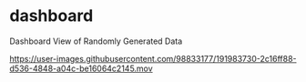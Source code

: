 # dashboard
Dashboard View of Randomly Generated Data



https://user-images.githubusercontent.com/98833177/191983730-2c16ff88-d536-4848-a04c-be16064c2145.mov


